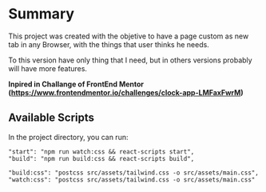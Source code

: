 # Summary

This project was created with the objetive to have a page custom as new tab in any Browser, with the things that user thinks he needs.

To this version have only thing that I need, but in others versions probably will have more features.

**Inpired in Challange of FrontEnd Mentor (https://www.frontendmentor.io/challenges/clock-app-LMFaxFwrM)**
## Available Scripts

In the project directory, you can run:

    "start": "npm run watch:css && react-scripts start",
    "build": "npm run build:css && react-scripts build",

    "build:css": "postcss src/assets/tailwind.css -o src/assets/main.css",
    "watch:css": "postcss src/assets/tailwind.css -o src/assets/main.css"
